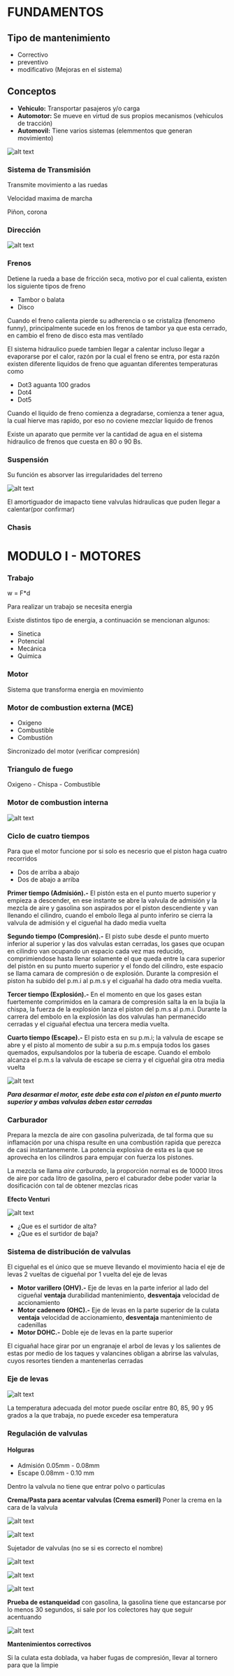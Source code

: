 # FUNDAMENTOS

## Tipo de mantenimiento

- Correctivo
- preventivo
- modificativo (Mejoras en el sistema)

## Conceptos

- **Vehiculo:** Transportar pasajeros y/o carga
- **Automotor:** Se mueve en virtud de sus propios mecanismos (vehiculos de tracción)
- **Automovil:** Tiene varios sistemas (elemmentos que generan movimiento)

![alt text](image.png)

### Sistema de Transmisión

Transmite movimiento a las ruedas

Velocidad maxima de marcha

Piñon, corona

### Dirección

![alt text](image-1.png)

### Frenos

Detiene la rueda a base de fricción seca, motivo por el cual calienta, existen los siguiente tipos de freno

- Tambor o balata
- Disco

Cuando el freno calienta pierde su adherencia o se cristaliza (fenomeno funny), principalmente sucede en los frenos de tambor ya que esta cerrado, en cambio el freno de disco esta mas ventilado

El sistema hidraulico puede tambien llegar a calentar incluso llegar a evaporarse por el calor, razón por la cual el freno se entra, por esta razón existen diferente liquidos de freno que aguantan diferentes temperaturas como

- Dot3 aguanta 100 grados
- Dot4
- Dot5

Cuando el liquido de freno comienza a degradarse, comienza a tener agua, la cual hierve mas rapido, por eso no coviene mezclar liquido de frenos

Existe un aparato que permite ver la cantidad de agua en el sistema hidraulico de frenos que cuesta en 80 o 90 Bs.

### Suspensión

Su función es absorver las irregularidades del terreno

![alt text](image-3.png)

El amortiguador de imapacto tiene valvulas hidraulicas que puden llegar a calentar(por confirmar)

### Chasis

# MODULO I - MOTORES

### Trabajo

w = F\*d

Para realizar un trabajo se necesita energia

Existe distintos tipo de energia, a continuación se mencionan algunos:

- Sinetica
- Potencial
- Mecánica
- Quimica

### Motor

Sistema que transforma energia en movimiento

### Motor de combustion externa (MCE)

- Oxigeno
- Combustible
- Combustión

Sincronizado del motor (verificar compresión)

### Triangulo de fuego

Oxigeno - Chispa - Combustible

### Motor de combustion interna

![alt text](image-4.png)

### Ciclo de cuatro tiempos

Para que el motor funcione por si solo es necesrio que el piston haga cuatro recorridos

- Dos de arriba a abajo
- Dos de abajo a arriba

**Primer tiempo (Admisión).-** El pistón esta en el punto muerto superior y empieza a descender, en ese instante se abre la valvula de admisión y la mezcla de aire y gasolina son aspirados por el piston descendiente y van llenando el cilindro, cuando el embolo llega al punto inferiro se cierra la valvula de admisión y el cigueñal ha dado media vuelta

**Segundo tiempo (Compresión).-** El pisto sube desde el punto muerto inferior al superior y las dos valvulas estan cerradas, los gases que ocupan en cilindro van ocupando un espacio cada vez mas reducido, comprimiendose hasta llenar solamente el que queda entre la cara superior del pistón en su punto muerto superior y el fondo del cilindro, este espacio se llama camara de compresión o de explosión. Durante la compresión el piston ha subido del p.m.i al p.m.s y el ciguañal ha dado otra media vuelta.

**Tercer tiempo (Explosión).-** En el momento en que los gases estan fuertemente comprimidos en la camara de compresión salta la en la bujia la chispa, la fuerza de la explosión lanza el piston del p.m.s al p.m.i. Durante la carrera del embolo en la explosión las dos valvulas han permanecido cerradas y el ciguañal efectua una tercera media vuelta.

**Cuarto tiempo (Escape).-** El pisto esta en su p.m.i; la valvula de escape se abre y el pisto al momento de subir a su p.m.s empuja todos los gases quemados, expulsandolos por la tuberia de escape. Cuando el embolo alcanza el p.m.s la valvula de escape se cierra y el cigueñal gira otra media vuelta

![alt text](image-6.png)


***Para desarmar el motor, este debe esta con el piston en el punto muerto superior y ambas valvulas deben estar cerradas***

### Carburador

Prepara la mezcla de aire con gasolina pulverizada, de tal forma que su inflamación por una chispa resulte en una combustión rapida que perezca de casi instantanemente. La potencia explosiva de esta es la que se aprovecha en los cilindros para empujar con fuerza los pistones.

La mezcla se llama _aire carburado_, la proporción normal es de 10000 litros de aire por cada litro de gasolina, pero el caburador debe poder variar la dosificación con tal de obtener mezclas ricas

**Efecto Venturi**

![alt text](image-5.png)

- ¿Que es el surtidor de alta?
- ¿Que es el surtidor de baja?

### Sistema de distribución de valvulas

El cigueñal es el único que se mueve llevando el movimiento hacia el eje de levas 2 vueltas de cigueñal por 1 vuelta del eje de levas

- **Motor varillero (OHV).-** Eje de levas en la parte inferior al lado del cigueñal **ventaja** durabilidad mantenimiento, **desventaja** velocidad de accionamiento
- **Motor cadenero (OHC).-** Eje de levas en la parte superior de la culata **ventaja** velocidad de accionamiento, **desventaja** mantenimiento de cadenillas
- **Motor DOHC.-** Doble eje de levas en la parte superior

El ciguañal hace girar por un engranaje el arbol de levas y los salientes de estas por medio de los taques y valancines obligan a abrirse las valvulas, cuyos resortes tienden a mantenerlas cerradas

### Eje de levas

![alt text](image-7.png)

La temperatura adecuada del motor puede oscilar entre 80, 85, 90 y 95 grados a la que trabaja, no puede exceder esa temperatura

### Regulación de valvulas

#### Holguras

- Admisión 0.05mm - 0.08mm
- Escape 0.08mm - 0.10 mm

Dentro la valvula no tiene que entrar polvo o particulas

**Crema/Pasta para acentar valvulas (Crema esmeril)** Poner la crema en la cara de la valvula

![alt text](image-8.png)

![alt text](image-10.png)

Sujetador de valvulas (no se si es correcto el nombre)

![alt text](image-11.png)

![alt text](image-12.png)

![alt text](image-13.png)

**Prueba de estanqueidad** con gasolina, la gasolina tiene que estancarse por lo menos 30 segundos, si sale por los colectores hay que seguir acentuando

![alt text](image-9.png)

**Mantenimientos correctivos** 

Si la culata esta doblada, va haber fugas de compresión, llevar al tornero para que la limpie


